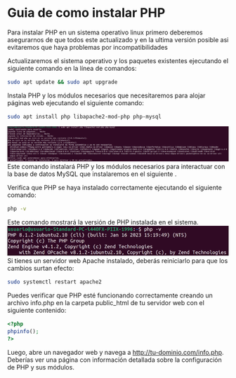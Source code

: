 # Guia de como instalar PHP 
Para instalar PHP en un sistema operativo linux primero deberemos asegurarnos de que todos este actualizado y en la ultima versión posible asi evitaremos que haya problemas por incompatibilidades

Actualizaremos el sistema operativo y los paquetes existentes ejecutando el siguiente comando en la línea de comandos:
```bash
sudo apt update && sudo apt upgrade
```
Instala PHP y los módulos necesarios que necesitaremos para alojar páginas web ejecutando el siguiente comando:
```bash
sudo apt install php libapache2-mod-php php-mysql
```
![php1](https://github.com/AlvaroAMGX/Practica_2_Trimestre_SRI/blob/main/capturas/php1.png)
Este comando instalará PHP y los módulos necesarios para interactuar con la base de datos MySQL que instalaremos en el siguiente .

Verifica que PHP se haya instalado correctamente ejecutando el siguiente comando:
```bash
php -v
```
Este comando mostrará la versión de PHP instalada en el sistema.
![php1](https://github.com/AlvaroAMGX/Practica_2_Trimestre_SRI/blob/main/capturas/php2.png)
Si tienes un servidor web Apache instalado, deberás reiniciarlo para que los cambios surtan efecto:
```bash
sudo systemctl restart apache2
```
Puedes verificar que PHP esté funcionando correctamente creando un archivo info.php en la carpeta public_html de tu servidor web con el siguiente contenido:
```php
<?php
phpinfo();
?>
```
Luego, abre un navegador web y navega a http://tu-dominio.com/info.php. Deberías ver una página con información detallada sobre la configuración de PHP y sus módulos.

